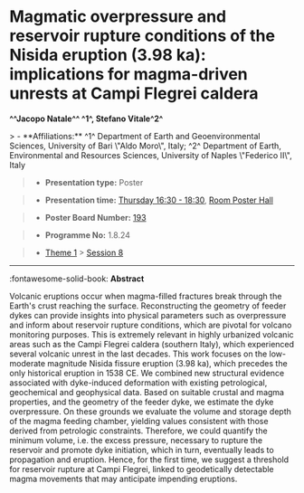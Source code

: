 # Magmatic overpressure and reservoir rupture conditions of the Nisida eruption (3.98 ka): implications for magma-driven unrests at Campi Flegrei caldera

**^^Jacopo Natale^^ ^1^, Stefano Vitale^2^**

<!-- more -->> - **Affiliations:** ^1^ Department of Earth and Geoenvironmental Sciences, University of Bari \"Aldo Moro\", Italy; ^2^ Department of Earth, Environmental and Resources Sciences, University of Naples \"Federico II\", Italy

> - **Presentation type:** Poster

> - **Presentation time:** [Thursday 16:30 - 18:30](../sessions_comparison.md#__tabbed_3_6), [Room Poster Hall](../maps_venue.md#__tabbed_1_1)

> - **Poster Board Number:** [193](../map_poster_boards.md#thursday)

> - **Programme No:** 1.8.24

> - [Theme 1](../theme1.md) > [Session 8](../sessions/session-1-8.md)

--- 

:fontawesome-solid-book: **Abstract**

Volcanic eruptions occur when magma-filled fractures break through the Earth's crust reaching the surface. Reconstructing the geometry of feeder dykes can provide insights into physical parameters such as overpressure and inform about reservoir rupture conditions, which are pivotal for volcano monitoring purposes. This is extremely relevant in highly urbanized volcanic areas such as the Campi Flegrei caldera (southern Italy), which experienced several volcanic unrest in the last decades. This work focuses on the low-moderate magnitude Nisida fissure eruption (3.98 ka), which precedes the only historical eruption in 1538 CE. We combined new structural evidence associated with dyke-induced deformation with existing petrological, geochemical and geophysical data. Based on suitable crustal and magma properties, and the geometry of the feeder dyke, we estimate the dyke overpressure. On these grounds we evaluate the volume and storage depth of the magma feeding chamber, yielding values consistent with those derived from petrologic constraints. Therefore, we could quantify the minimum volume, i.e. the excess pressure, necessary to rupture the reservoir and promote dyke initiation, which in turn, eventually leads to propagation and eruption. Hence, for the first time, we suggest a threshold for reservoir rupture at Campi Flegrei, linked to geodetically detectable magma movements that may anticipate impending eruptions.

